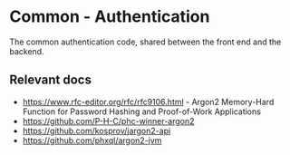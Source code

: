 # Common - Authentication
The common authentication code, shared between the front end and the backend.

## Relevant docs
* https://www.rfc-editor.org/rfc/rfc9106.html - Argon2 Memory-Hard Function for Password Hashing and Proof-of-Work Applications
* https://github.com/P-H-C/phc-winner-argon2
* https://github.com/kosprov/jargon2-api
* https://github.com/phxql/argon2-jvm